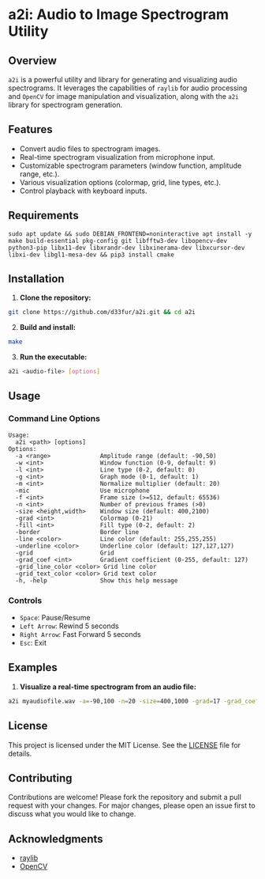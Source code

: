 # a2i: Audio to Image Spectrogram Utility

## Overview

`a2i` is a powerful utility and library for generating and visualizing audio spectrograms. It leverages the capabilities of `raylib` for audio processing and `OpenCV` for image manipulation and visualization, along with the `a2i` library for spectrogram generation.

## Features

- Convert audio files to spectrogram images.
- Real-time spectrogram visualization from microphone input.
- Customizable spectrogram parameters (window function, amplitude range, etc.).
- Various visualization options (colormap, grid, line types, etc.).
- Control playback with keyboard inputs.

## Requirements

```
sudo apt update && sudo DEBIAN_FRONTEND=noninteractive apt install -y make build-essential pkg-config git libfftw3-dev libopencv-dev python3-pip libx11-dev libxrandr-dev libxinerama-dev libxcursor-dev libxi-dev libgl1-mesa-dev && pip3 install cmake
```

## Installation

1. **Clone the repository:**
```sh
git clone https://github.com/d33fur/a2i.git && cd a2i
```

2. **Build and install:**
```sh
make
```

3. **Run the executable:**
```sh
a2i <audio-file> [options]
```

## Usage

### Command Line Options

```
Usage:
  a2i <path> [options]
Options:
  -a <range>              Amplitude range (default: -90,50)
  -w <int>                Window function (0-9, default: 9)
  -l <int>                Line type (0-2, default: 0)
  -g <int>                Graph mode (0-1, default: 1)
  -m <int>                Normalize multiplier (default: 20)
  -mic                    Use microphone
  -f <int>                Frame size (>=512, default: 65536)
  -n <int>                Number of previous frames (>0)
  -size <height,width>    Window size (default: 400,2100)
  -grad <int>             Colormap (0-21)
  -fill <int>             Fill type (0-2, default: 2)
  -border                 Border line
  -line <color>           Line color (default: 255,255,255)
  -underline <color>      Underline color (default: 127,127,127)
  -grid                   Grid
  -grad_coef <int>        Gradient coefficient (0-255, default: 127)
  -grid_line_color <color> Grid line color
  -grid_text_color <color> Grid text color
  -h, -help               Show this help message
```

### Controls

- `Space`: Pause/Resume
- `Left Arrow`: Rewind 5 seconds
- `Right Arrow`: Fast Forward 5 seconds
- `Esc`: Exit

## Examples

1. **Visualize a real-time spectrogram from an audio file:**
```sh
a2i myaudiofile.wav -a=-90,100 -n=20 -size=400,1000 -grad=17 -grad_coef=255 -grid
```

## License

This project is licensed under the MIT License. See the [LICENSE](LICENSE) file for details.

## Contributing

Contributions are welcome! Please fork the repository and submit a pull request with your changes. For major changes, please open an issue first to discuss what you would like to change.

## Acknowledgments

- [raylib](https://www.raylib.com/)
- [OpenCV](https://opencv.org/)